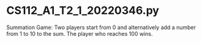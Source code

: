 # CS112_A1_T2_1_20220346.py
Summation Game:  Two players start from 0 and alternatively add a number from 1 to 10 to the sum. The player who reaches 100 wins.


